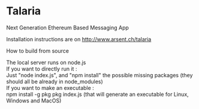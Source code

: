 # Talaria
Next Generation Ethereum Based Messaging App  

Installation instructions are on http://www.arsent.ch/talaria  

How to build from source  

The local server runs on node.js  
If you want to directly run it :  
Just "node index.js", and "npm install" the possible missing packages (they should all be already in node_modules)  
If you want to make an executable :  
npm install -g pkg
pkg index.js (that will generate an executable for Linux, Windows and MacOS)
